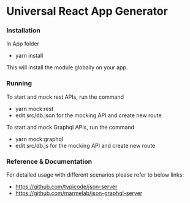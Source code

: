 # Universal React App Generator

### Installation

In App folder

- yarn install

This will install the module globally on your app.

### Running

To start and mock rest APIs, run the command

- yarn mock:rest
- edit src/db.json for the mocking API and create new route

To start and mock Graphql APIs, run the command

- yarn mock:graphql
- edit src/db.js for the mocking API and create new route

### Reference & Documentation

For detailed usage with different scenarios please refer to below links:

- https://github.com/typicode/json-server
- https://github.com/marmelab/json-graphql-server



